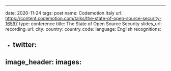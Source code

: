 ---
date: 2020-11-24
tags: post
name: Codemotion Italy
url: https://content.codemotion.com/talks/the-state-of-open-source-security-16597
type: conference
title: The State of Open Source Security
slides_url: 
recording_url: 
city: 
country: 
country_code: 
language: English
recognitions:
  - twitter:
    - 
image_header: 
images:
  - 
